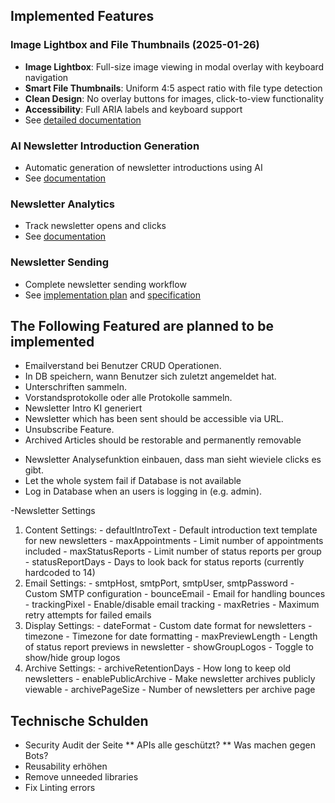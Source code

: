 ## Implemented Features

### Image Lightbox and File Thumbnails (2025-01-26)
- **Image Lightbox**: Full-size image viewing in modal overlay with keyboard navigation
- **Smart File Thumbnails**: Uniform 4:5 aspect ratio with file type detection
- **Clean Design**: No overlay buttons for images, click-to-view functionality
- **Accessibility**: Full ARIA labels and keyboard support
- See [detailed documentation](./2025-01-26_image-lightbox-file-thumbnails.md)

### AI Newsletter Introduction Generation
- Automatic generation of newsletter introductions using AI
- See [documentation](./ai-newsletter-intro-generation.md)

### Newsletter Analytics
- Track newsletter opens and clicks
- See [documentation](./newsletter-analytics-documentation.md)

### Newsletter Sending
- Complete newsletter sending workflow
- See [implementation plan](./newsletter-sending-implementation-plan.md) and [specification](./newsletter-sending-specification.md)

## The Following Featured are planned to be implemented

* Emailverstand bei Benutzer CRUD Operationen.
* In DB speichern, wann Benutzer sich zuletzt angemeldet hat. 
* Unterschriften sammeln.
* Vorstandsprotokolle oder alle Protokolle sammeln.
* Newsletter Intro KI generiert
* Newsletter which has been sent should be accessible via URL.
* Unsubscribe Feature.
* Archived Articles should be restorable and permanently removable

- Newsletter Analysefunktion einbauen, dass man sieht wieviele clicks es gibt.
- Let the whole system fail if Database is not available
- Log in Database when an users is logging in (e.g. admin).

-Newsletter Settings
  1. Content Settings:
    - defaultIntroText - Default introduction text template for new newsletters
    - maxAppointments - Limit number of appointments included
    - maxStatusReports - Limit number of status reports per group
    - statusReportDays - Days to look back for status reports (currently hardcoded to 14)
  2. Email Settings:
    - smtpHost, smtpPort, smtpUser, smtpPassword - Custom SMTP configuration
    - bounceEmail - Email for handling bounces
    - trackingPixel - Enable/disable email tracking
    - maxRetries - Maximum retry attempts for failed emails
  3. Display Settings:
    - dateFormat - Custom date format for newsletters
    - timezone - Timezone for date formatting
    - maxPreviewLength - Length of status report previews in newsletter
    - showGroupLogos - Toggle to show/hide group logos
  4. Archive Settings:
    - archiveRetentionDays - How long to keep old newsletters
    - enablePublicArchive - Make newsletter archives publicly viewable
    - archivePageSize - Number of newsletters per archive page
## Technische Schulden

* Security Audit der Seite
** APIs alle geschützt?
** Was machen gegen Bots?
* Reusability erhöhen
* Remove unneeded libraries
* Fix Linting errors
